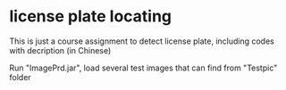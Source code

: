 # license plate locating
This is just a course assignment to detect license plate, including codes with decription (in Chinese)  

Run "ImagePrd.jar", load several test images that can find from "Testpic" folder
